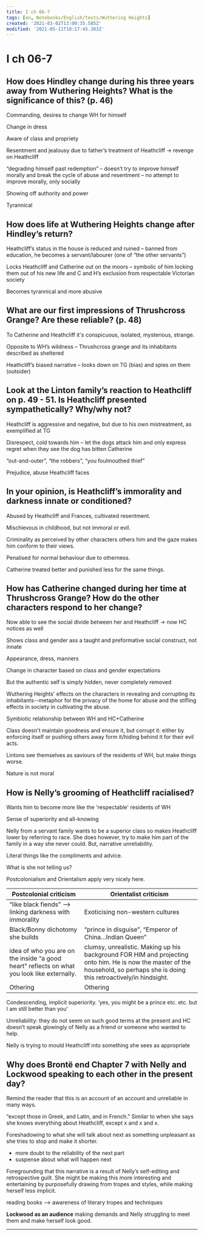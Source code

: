 ```yaml
---
title: I ch 06-7
tags: [en, Notebooks/English/texts/Wuthering Heights]
created: '2021-03-02T13:00:35.585Z'
modified: '2021-05-11T10:17:45.383Z'
---
```


# I ch 06-7
## How does Hindley change during his three years away from Wuthering Heights? What is the significance of this? (p. 46) 

Commanding, desires to change WH for himself 

Change in dress 

Aware of class and propriety  

Resentment and jealousy due to father’s treatment of Heathcliff -> revenge on Heathcliff 

“degrading himself past redemption” – doesn’t try to improve himself morally and break the cycle of abuse and resentment – no attempt to improve morally, only socially 

Showing off authority and power 

Tyrannical 

## How does life at Wuthering Heights change after Hindley’s return?  

Heathcliff’s status in the house is reduced and ruined – banned from education, he becomes a servant/labourer (one of “the other servants”) 

Locks Heathcliff and Catherine out on the moors – symbolic of him locking them out of his new life and C and H’s exclusion from respectable Victorian society  

Becomes tyrannical and more abusive

## What are our first impressions of Thrushcross Grange? Are these reliable? (p. 48) 

To Catherine and Heathcliff it's conspicuous, isolated, mysterious, strange. 

Opposite to WH’s wildness – Thrushcross grange and its inhabitants described as sheltered 

Heathcliff’s biased narrative – looks down on TG (bias) and spies on them (outsider) 

## Look at the Linton family’s reaction to Heathcliff on p. 49 - 51. Is Heathcliff presented sympathetically? Why/why not? 

Heathcliff is aggressive and negative, but due to his own mistreatment, as exemplified at TG 

Disrespect, cold towards him – let the dogs attack him and only express regret when they see the dog has bitten Catherine 

“out-and-outer”, “the robbers”, “you foulmouthed thief”  

Prejudice, abuse Heathcliff faces 

## In your opinion, is Heathcliff’s immorality and darkness innate or conditioned? 
Abused by Heathcliff and Frances, cultivated resentment.

Mischievous in childhood, but not immoral or evil.

Criminality as perceived by other characters others him and the gaze makes him conform to their views.

Penalised for normal behaviour due to otherness.

Catherine treated better and punished less for the same things.

## How has Catherine changed during her time at Thrushcross Grange? How do the other characters respond to her change?

Now able to see the social divide between her and Heathcliff -> now HC notices as well

Shows class and gender ass a taught and preformative social construct, not innate

Appearance, dress, manners

Change in character based on class and gender expectations

But the authentic self is simply hidden, never completely removed

Wuthering Heights' effects on the characters in revealing and corrupting its inhabitants--metaphor for the privacy of the home for abuse and the stifling effects in society in cultivating the abuse.

Symbiotic relationship between WH and HC+Catherine

Class doesn't maintain goodness and ensure it, but corrupt it: either by enforcing itself or pushing others away form it/hiding behind it for their evil acts.

Lintons see themselves as saviours of the residents of WH, but make things worse.

Nature is not moral

## How is Nelly’s grooming of Heathcliff racialised? 

Wants him to become more like the 'respectable' residents of WH

Sense of superiority and all-knowing

Nelly from a servant family wants to be a superior class so makes Heathcliff lower by referring to race.
She does however, try to make him part of the family in a way she never could. But, narrative unreliability.

Literal things like the compliments and advice.

What is she not telling us?

Postcolonialism and Orientalism apply very nicely here.

| Postcolonial criticism                                       | Orientalist criticism                                        |
| ------------------------------------------------------------ | ------------------------------------------------------------ |
| “like black fiends” –> linking darkness with immorality      | Exoticising  non-western cultures                            |
| Black/Bonny dichotomy she builds                             | “prince in disguise”, “Emperor of China…Indian Queen”        |
| idea of who you are on the inside “a good heart” reflects on what you look like externally. | clumsy, unrealistic. Making up his background FOR HIM and projecting onto him. He is now the master of the household, so perhaps she is doing this retroactively/in hindsight. |
| Othering                                                     | Othering                                                     |

Condescending, implicit superiority. ‘yes, you might be a prince etc. etc. but I am still better than you’

Unreliability: they do not seem on such good terms at the present and HC doesn’t speak glowingly of Nelly as a friend or someone who wanted to help.

Nelly is trying to mould Heathcliff into something she sees as appropriate

## Why does Brontë end Chapter 7 with Nelly and Lockwood speaking to each other in the present day?

Remind the reader that this is an account of an account and unreliable in many ways.

“except those in Greek, and Latin, and in French.” Similar to when she says she knows everything about Heathcliff, except x and x and x.

Foreshadowing to what she will talk about next as something unpleasant as she tries to stop and make it shorter.

- more doubt to the reliability of the next part
- suspense about what will happen next

Foregrounding that this narrative is a result of Nelly’s self-editing and retrospective guilt. She might be making this more interesting and entertaining by purposefully drawing from tropes and styles, while making herself less implicit.

reading books –> awareness of literary tropes and techniques



**Lockwood as an audience** making demands and Nelly struggling to meet them and make herself look good.

---
